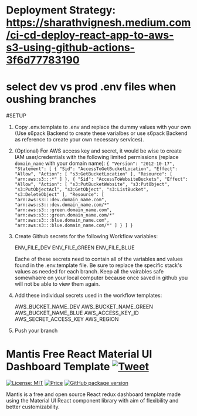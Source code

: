 # Deployment Strategy: https://sharathvignesh.medium.com/ci-cd-deploy-react-app-to-aws-s3-using-github-actions-3f6d77783190
# select dev vs prod .env files when oushing branches

#SETUP
  1) Copy .env.template to .env and replace the dummy values with your own (Use s6pack Backend to create these varialbes or use s6pack Backend as reference to create your own necessary services).
  2) (Optional) For AWS access key and secret, it would be wise to create IAM user/credentials with the following limited permissions (replace ```domain_name``` with your domain name):
    ```{
      "Version": "2012-10-17",
      "Statement": [
          {
			"Sid": "AccessToGetBucketLocation",
			"Effect": "Allow",
			"Action": [
				"s3:GetBucketLocation"
			],
			"Resource": [
				"arn:aws:s3:::*"
			]
		},
		{
			"Sid": "AccessToWebsiteBuckets",
			"Effect": "Allow",
			"Action": [
				"s3:PutBucketWebsite",
				"s3:PutObject",
				"s3:PutObjectAcl",
				"s3:GetObject",
				"s3:ListBucket",
				"s3:DeleteObject"
			],
			"Resource": [
				"arn:aws:s3:::dev.domain_name.com",
				"arn:aws:s3:::dev.domain_name.com/*"
        		"arn:aws:s3:::green.domain_name.com",
				"arn:aws:s3:::green.domain_name.com/*"
        		"arn:aws:s3:::blue.domain_name.com",
				"arn:aws:s3:::blue.domain_name.com/*"
			]
		}
      ]
    }```
  3) Create Github secrets for the following Workflow variables:
      
      ENV_FILE_DEV
      ENV_FILE_GREEN
      ENV_FILE_BLUE
        
      Eache of these secrets need to contain all of the variables and values found in the .env.template file. Be sure to replace the specific stack's values as needed for each branch. Keep all the vairables safe somewhaere on your local computer because once saved in github you will not be able
	  to view them again. 
  4) Add these individual secrets used in the workflow templates:

      AWS_BUCKET_NAME_DEV
      AWS_BUCKET_NAME_GREEN
      AWS_BUCKET_NAME_BLUE
      AWS_ACCESS_KEY_ID
      AWS_SECRET_ACCESS_KEY
      AWS_REGION
      
  5) Push your branch



# Mantis Free React Material UI Dashboard Template [![Tweet](https://img.shields.io/twitter/url/http/shields.io.svg?style=social)](https://twitter.com/intent/tweet?text=Download%20Mantis%20React%20-%20The%20professional%20Material%20designed%20React%20Admin%20Dashboard%20Template%20&url=https://mantisdashboard.io&via=codedthemes&hashtags=reactjs,webdev,developers,javascript)

[![License: MIT](https://img.shields.io/badge/License-MIT-yellow.svg)](https://opensource.org/licenses/MIT)
[![Price](https://img.shields.io/badge/price-FREE-0098f7.svg)](https://github.com/codedthemes/mantis-free-react-admin-template/blob/main/LICENSE)
[![GitHub package version](https://img.shields.io/github/package-json/v/codedthemes/mantis-free-react-admin-template)](https://github.com/codedthemes/mantis-free-react-admin-template/)

Mantis is a free and open source React redux dashboard template made using the Material UI React component library with aim of flexibility and better customizability.


